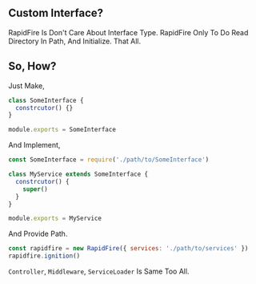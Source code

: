 ## Custom Interface?

RapidFire Is Don't Care About Interface Type. RapidFire Only To Do Read Directory In Path, And Initialize. That All.

## So, How?

Just Make,

```javascript
class SomeInterface {
  constrcutor() {}
}

module.exports = SomeInterface
```

And Implement,

```javascript
const SomeInterface = require('./path/to/SomeInterface')

class MyService extends SomeInterface {
  constrcutor() {
    super()
  }
}

module.exports = MyService
```

And Provide Path.

```javascript
const rapidfire = new RapidFire({ services: './path/to/services' })
rapidfire.ignition()
```

`Controller`, `Middleware`, `ServiceLoader` Is Same Too All.
